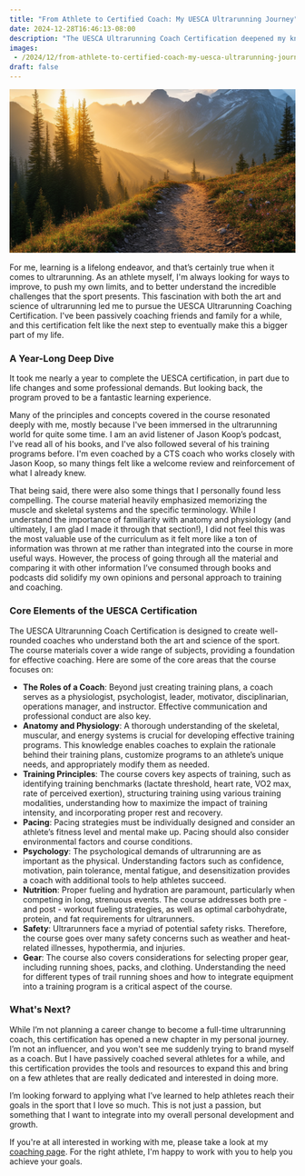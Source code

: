 ```yaml
---
title: "From Athlete to Certified Coach: My UESCA Ultrarunning Journey"
date: 2024-12-28T16:46:13-08:00
description: "The UESCA Ultrarunning Coach Certification deepened my knowledge of the sport and provided the tools to better coach athletes, merging science and passion. While not shifting careers, I'm eager to use my certification to guide dedicated athletes towards their goals."
images:
 - /2024/12/from-athlete-to-certified-coach-my-uesca-ultrarunning-journey/Images/hero.png
draft: false
---
```


![images/hero.png](images/hero.png)

For me, learning is a lifelong endeavor, and that’s certainly true when it comes to ultrarunning. As an athlete myself, I'm always looking for ways to improve, to push my own limits, and to better understand the incredible challenges that the sport presents. This fascination with both the art and science of ultrarunning led me to pursue the UESCA Ultrarunning Coaching Certification. I've been passively coaching friends and family for a while, and this certification felt like the next step to eventually make this a bigger part of my life. 

### A Year-Long Deep Dive

It took me nearly a year to complete the UESCA certification, in part due to life changes and some professional demands. But looking back, the program proved to be a fantastic learning experience.

Many of the principles and concepts covered in the course resonated deeply with me, mostly because I've been immersed in the ultrarunning world for quite some time. I am an avid listener of Jason Koop’s podcast, I've read all of his books, and I've also followed several of his training programs before. I'm even coached by a CTS coach who works closely with Jason Koop, so many things felt like a welcome review and reinforcement of what I already knew.

That being said, there were also some things that I personally found less compelling. The course material heavily emphasized memorizing the muscle and skeletal systems and the specific terminology. While I understand the importance of familiarity with anatomy and physiology (and ultimately, I am glad I made it through that section!), I did not feel this was the most valuable use of the curriculum as it felt more like a ton of information was thrown at me rather than integrated into the course in more useful ways. However, the process of going through all the material and comparing it with other information I’ve consumed through books and podcasts did solidify my own opinions and personal approach to training and coaching. 

### Core Elements of the UESCA Certification

The UESCA Ultrarunning Coach Certification is designed to create well-rounded coaches who understand both the art and science of the sport. The course materials cover a wide range of subjects, providing a foundation for effective coaching. Here are some of the core areas that the course focuses on:

*   **The Roles of a Coach**: Beyond just creating training plans, a coach serves as a physiologist, psychologist, leader, motivator, disciplinarian, operations manager, and instructor. Effective communication and professional conduct are also key.
*   **Anatomy and Physiology**: A thorough understanding of the skeletal, muscular, and energy systems is crucial for developing effective training programs. This knowledge enables coaches to explain the rationale behind their training plans, customize programs to an athlete’s unique needs, and appropriately modify them as needed.
*   **Training Principles**: The course covers key aspects of training, such as identifying training benchmarks (lactate threshold, heart rate, VO2 max, rate of perceived exertion), structuring training using various training modalities, understanding how to maximize the impact of training intensity, and incorporating proper rest and recovery. 
*   **Pacing**: Pacing strategies must be individually designed and consider an athlete’s fitness level and mental make up. Pacing should also consider environmental factors and course conditions.
*   **Psychology**: The psychological demands of ultrarunning are as important as the physical. Understanding factors such as confidence, motivation, pain tolerance, mental fatigue, and desensitization provides a coach with additional tools to help athletes succeed.
*   **Nutrition**: Proper fueling and hydration are paramount, particularly when competing in long, strenuous events. The course addresses both pre - and post - workout fueling strategies, as well as optimal carbohydrate, protein, and fat requirements for ultrarunners.
*  **Safety**: Ultrarunners face a myriad of potential safety risks. Therefore, the course goes over many safety concerns such as weather and heat-related illnesses, hypothermia, and injuries.
*   **Gear**: The course also covers considerations for selecting proper gear, including running shoes, packs, and clothing. Understanding the need for different types of trail running shoes and how to integrate equipment into a training program is a critical aspect of the course.

### What's Next?

While I’m not planning a career change to become a full-time ultrarunning coach, this certification has opened a new chapter in my personal journey. I’m not an influencer, and you won't see me suddenly trying to brand myself as a coach. But I have passively coached several athletes for a while, and this certification provides the tools and resources to expand this and bring on a few athletes that are really dedicated and interested in doing more. 

I’m looking forward to applying what I’ve learned to help athletes reach their goals in the sport that I love so much. This is not just a passion, but something that I want to integrate into my overall personal development and growth.

If you're at all interested in working with me, please take a look at my [coaching page](https://www.wadewegner.com/coaching). For the right athlete, I'm happy to work with you to help you achieve your goals.